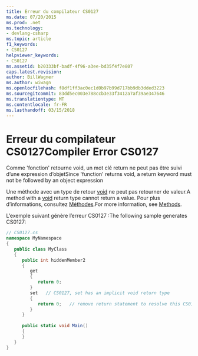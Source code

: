 ```yaml
---
title: Erreur du compilateur CS0127
ms.date: 07/20/2015
ms.prod: .net
ms.technology:
- devlang-csharp
ms.topic: article
f1_keywords:
- CS0127
helpviewer_keywords:
- CS0127
ms.assetid: b20333bf-badf-4f96-a3ee-bd35f4f7e807
caps.latest.revision: 
author: BillWagner
ms.author: wiwagn
ms.openlocfilehash: f8df1ff3ac0ec1d0b97b99d717bb9db3dded3223
ms.sourcegitcommit: 83dd5ec003e788ccb3e33f3412a7af39ae347646
ms.translationtype: MT
ms.contentlocale: fr-FR
ms.lasthandoff: 03/15/2018
---
```

# <a name="compiler-error-cs0127"></a><span data-ttu-id="a0cd0-102">Erreur du compilateur CS0127</span><span class="sxs-lookup"><span data-stu-id="a0cd0-102">Compiler Error CS0127</span></span>
<span data-ttu-id="a0cd0-103">Comme 'fonction' retourne void, un mot clé return ne peut pas être suivi d’une expression d’objet</span><span class="sxs-lookup"><span data-stu-id="a0cd0-103">Since 'function' returns void, a return keyword must not be followed by an object expression</span></span>  
  
 <span data-ttu-id="a0cd0-104">Une méthode avec un type de retour [void](../../csharp/language-reference/keywords/void.md) ne peut pas retourner de valeur.</span><span class="sxs-lookup"><span data-stu-id="a0cd0-104">A method with a [void](../../csharp/language-reference/keywords/void.md) return type cannot return a value.</span></span> <span data-ttu-id="a0cd0-105">Pour plus d’informations, consultez [Méthodes](../../csharp/programming-guide/classes-and-structs/methods.md).</span><span class="sxs-lookup"><span data-stu-id="a0cd0-105">For more information, see [Methods](../../csharp/programming-guide/classes-and-structs/methods.md).</span></span>  
  
 <span data-ttu-id="a0cd0-106">L’exemple suivant génère l’erreur CS0127 :</span><span class="sxs-lookup"><span data-stu-id="a0cd0-106">The following sample generates CS0127:</span></span>  
  
```csharp  
// CS0127.cs  
namespace MyNamespace  
{  
   public class MyClass  
   {  
      public int hiddenMember2  
      {  
         get  
         {  
            return 0;  
         }  
         set   // CS0127, set has an implicit void return type  
         {  
            return 0;   // remove return statement to resolve this CS0127  
         }  
      }  
  
      public static void Main()  
      {  
      }  
   }  
}  
```
